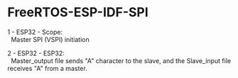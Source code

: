 # FreeRTOS-ESP-IDF-SPI
1 - ESP32 - Scope:<br> 
    &nbsp;&nbsp;Master SPI (VSPI) initiation
    
2 - ESP32 - ESP32:<br> 
    &nbsp;&nbsp;Master_output file sends "A" character to the slave, and the Slave_input file receives "A" from a master.

